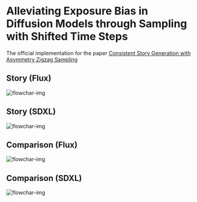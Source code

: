# Alleviating Exposure Bias in Diffusion Models through Sampling with Shifted Time Steps   
The official implementation for the paper [Consistent Story Generation with Asymmetry Zigzag Sampling](https://arxiv.org/pdf/2506.09612.pdf)

## Story (Flux)
![flowchar-img](images/flux_more_vis.png)

## Story (SDXL)
![flowchar-img](images/sdxl-more-vis.png)

## Comparison (Flux)
![flowchar-img](images/flux_compar1.png)

## Comparison (SDXL)
![flowchar-img](images/sdxl_compar.png)
